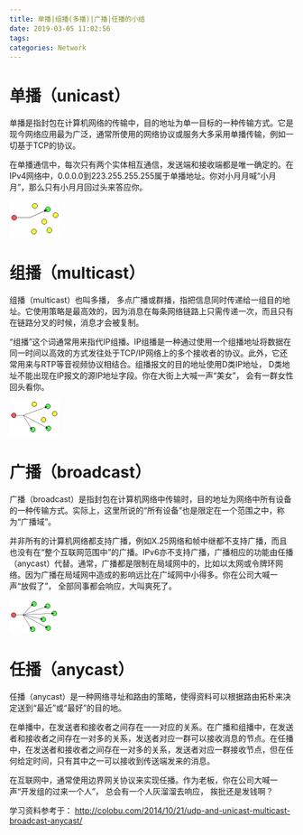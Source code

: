 ```yaml
---
title: 单播|组播(多播)|广播|任播的小结
date: 2019-03-05 11:02:56
tags:
categories: Network
---
```


# 单播（unicast）

单播是指封包在计算机网络的传输中，目的地址为单一目标的一种传输方式。它是现今网络应用最为广泛，通常所使用的网络协议或服务大多采用单播传输，例如一切基于TCP的协议。

在单播通信中，每次只有两个实体相互通信，发送端和接收端都是唯一确定的。在IPv4网络中，0.0.0.0到223.255.255.255属于单播地址。你对小月月喊“小月月”，那么只有小月月回过头来答应你。

![](/images/network_unicast_1_1.png)

# 组播（multicast）

组播（multicast）也叫多播， 多点广播或群播，指把信息同时传递给一组目的地址。它使用策略是最高效的，因为消息在每条网络链路上只需传递一次，而且只有在链路分叉的时候，消息才会被复制。

“组播”这个词通常用来指代IP组播。IP组播是一种通过使用一个组播地址将数据在同一时间以高效的方式发往处于TCP/IP网络上的多个接收者的协议。此外，它还常用来与RTP等音视频协议相结合。组播报文的目的地址使用D类IP地址， D类地址不能出现在IP报文的源IP地址字段。你在大街上大喊一声“美女”， 会有一群女性回头看你。

![](/images/network_multicast_1_1.png)

# 广播（broadcast）

广播（broadcast）是指封包在计算机网络中传输时，目的地址为网络中所有设备的一种传输方式。实际上，这里所说的“所有设备”也是限定在一个范围之中，称为“广播域”。

并非所有的计算机网络都支持广播，例如X.25网络和帧中继都不支持广播，而且也没有在“整个互联网范围中”的广播。IPv6亦不支持广播，广播相应的功能由任播（anycast）代替。通常，广播都是限制在局域网中的，比如以太网或令牌环网络。因为广播在局域网中造成的影响远比在广域网中小得多。你在公司大喊一声“放假了”， 全部同事都会响应，大叫爽死了。

![](/images/network_broadcast_1_1.png)

# 任播（anycast）

任播（anycast）是一种网络寻址和路由的策略，使得资料可以根据路由拓朴来决定送到“最近”或“最好”的目的地。

在单播中，在发送者和接收者之间存在一一对应的关系。在广播和组播中，在发送者和接收者之间存在一对多的关系，发送者对应一群可以接收消息的节点。在任播中，在发送者和接收者之间存在一对多的关系，发送者对应一群接收节点，但在任何给定时间，只有其中之一可以接收到传送端发来的消息。

在互联网中，通常使用边界网关协议来实现任播。作为老板，你在公司大喊一声“开发组的过来一个人”， 总会有一个人灰溜溜去响应， 挨批还是发钱啊？

学习资料参考于：
http://colobu.com/2014/10/21/udp-and-unicast-multicast-broadcast-anycast/
